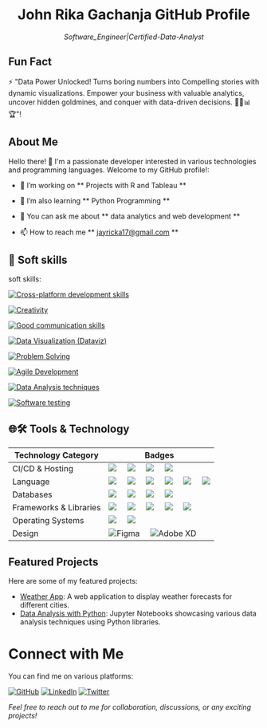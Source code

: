 
<div class="header">
  <h1 align="center">John Rika Gachanja GitHub Profile</h1>
  <p align="center"><em>Software_Engineer|Certified-Data-Analyst</em></p>
</div>

<div class="sidebar">
  <h2>Fun Fact</h2>
  ⚡ "Data Power Unlocked! Turns boring numbers into Compelling stories with dynamic visualizations. Empower your business with valuable analytics, uncover hidden goldmines, and conquer with data-driven decisions. 🚀💼📊🏆"! 
</div>

## About Me

<div class="left-align">
Hello there! 👋 I'm a passionate developer interested in various technologies and programming languages. Welcome to my GitHub profile!:

- 🔭 I’m working on ** Projects with R and Tableau **

- 🌱 I’m also learning ** Python Programming **

- 💬 You can ask me about ** data analytics and web development **

- 📫 How to reach me ** jayricka17@gmail.com **

</div>

## 👔 Soft skills

soft skills:

[![Cross-platform development skills](https://img.shields.io/badge/-%20✅%20Cross--platform%20development%20skills-brightgreen)](https://shields.io/)

[![Creativity](https://img.shields.io/badge/-%20✅%20Creativity-brightgreen)](https://shields.io/)

[![Good communication skills](https://img.shields.io/badge/-%20✅%20Good%20communication%20skills-brightgreen)](https://shields.io/)

[![Data Visualization (Dataviz)](https://img.shields.io/badge/-%20✅%20Data%20Visualization%20(Dataviz)-brightgreen)](https://shields.io/)

[![Problem Solving](https://img.shields.io/badge/-%20✅%20Problem%20Solving-brightgreen)](https://shields.io/)

[![Agile Development](https://img.shields.io/badge/-%20✅%20Agile%20Development-brightgreen)](https://shields.io/)

[![Data Analysis techniques](https://img.shields.io/badge/-%20✅%20Data%20Analysis%20techniques-brightgreen)](https://shields.io/)

[![Software testing](https://img.shields.io/badge/-%20✅%20Software%20testing-brightgreen)](https://shields.io/)


## 🌐🛠 Tools & Technology

<!-- Table alignment -->
<div class="center-align">
  
| Technology Category      | Badges                                                                                                    |
|--------------------------|-----------------------------------------------------------------------------------------------------------|
| CI/CD & Hosting          | <img src="https://img.shields.io/badge/github-%23121011.svg?style=for-the-badge&logo=github&logoColor=white"> &nbsp;&nbsp;&nbsp; <img src="https://img.shields.io/badge/AWS-%23FF9900.svg?style=for-the-badge&logo=amazon-aws&logoColor=white"> &nbsp;&nbsp;&nbsp; <img src="https://img.shields.io/badge/netlify-%23000000.svg?style=for-the-badge&logo=netlify&logoColor=#00C7B7"> &nbsp;&nbsp;&nbsp; <img src="https://img.shields.io/badge/heroku-%23430098.svg?style=for-the-badge&logo=heroku&logoColor=white"> |
| Language                 | <img src="https://img.shields.io/badge/HTML5-E34F26?style=for-the-badge&logo=html5&logoColor=white"> &nbsp;&nbsp;&nbsp; <img src="https://img.shields.io/badge/R-%23276DC3.svg?style=for-the-badge&logo=r&logoColor=white"> &nbsp;&nbsp;&nbsp; <img src="https://img.shields.io/badge/CSS3-1572B6?style=for-the-badge&logo=css3&logoColor=white"> &nbsp;&nbsp;&nbsp; <img src="https://img.shields.io/badge/c-%2300599C.svg?style=for-the-badge&logo=c&logoColor=white"> &nbsp;&nbsp;&nbsp; <img src="https://img.shields.io/badge/python-%233776AB.svg?style=for-the-badge&logo=python&logoColor=white"> &nbsp;&nbsp;&nbsp; <img src="https://img.shields.io/badge/JavaScript-323330?style=for-the-badge&logo=javascript&logoColor=F7DF1E"> |
| Databases                | <img src="https://img.shields.io/badge/mysql-%2300f.svg?style=for-the-badge&logo=mysql&logoColor=white"> &nbsp;&nbsp;&nbsp; <img src="https://img.shields.io/badge/PostgreSQL-316192?style=for-the-badge&logo=postgresql&logoColor=white"> &nbsp;&nbsp;&nbsp; <img src="https://img.shields.io/badge/MongoDB-%234ea94b.svg?style=for-the-badge&logo=mongodb&logoColor=white"> &nbsp;&nbsp;&nbsp; <img src="https://img.shields.io/badge/firebase-%23039BE5.svg?style=for-the-badge&logo=firebase"> |
| Frameworks & Libraries   | <img src="https://img.shields.io/badge/Django-%23092E20.svg?style=for-the-badge&logo=django&logoColor=white"> &nbsp;&nbsp;&nbsp; <img src="https://img.shields.io/badge/Bootstrap-563D7C?style=for-the-badge&logo=bootstrap&logoColor=white"> &nbsp;&nbsp;&nbsp; <img src="https://img.shields.io/badge/React-20232A?style=for-the-badge&logo=react&logoColor=61DAFB"> &nbsp;&nbsp;&nbsp; <img src="https://img.shields.io/badge/Express-000?style=for-the-badge&logo=express&logoColor=white"> &nbsp;&nbsp;&nbsp; <img src="https://img.shields.io/badge/node.js-6DA55F?style=for-the-badge&logo=node.js&logoColor=white"> |
| Operating Systems        | <img src="https://img.shields.io/badge/Linux-FCC624?style=for-the-badge&logo=linux&logoColor=black"> &nbsp;&nbsp;&nbsp; <img src="https://img.shields.io/badge/Windows-0078D6?style=for-the-badge&logo=windows&logoColor=white"> |
| Design                   | ![Figma](https://img.shields.io/badge/figma-%23F24E1E.svg?style=for-the-badge&logo=figma&logoColor=white) &nbsp;&nbsp;&nbsp; ![Adobe XD](https://img.shields.io/badge/Adobe%20XD-470137?style=for-the-badge&logo=Adobe%20XD&logoColor=#FF61F6) |

</div>

## Featured Projects

<div class="center-align">

Here are some of my featured projects:

- [Weather App](https://github.com/johndoe/weather-app): A web application to display weather forecasts for different cities.
- [Data Analysis with Python](https://github.com/johndoe/data-analysis): Jupyter Notebooks showcasing various data analysis techniques using Python libraries.

</div>

<div class="footer">

# Connect with Me

You can find me on various platforms:

[![GitHub](https://img.shields.io/badge/GitHub-181717?style=for-the-badge&logo=github&logoColor=white)](https://github.com/jayricka)
[![LinkedIn](https://img.shields.io/badge/LinkedIn-0077B5?style=for-the-badge&logo=linkedin&logoColor=white)](https://www.linkedin.com/in/j-rika-g/)
[![Twitter](https://img.shields.io/badge/Twitter-1DA1F2?style=for-the-badge&logo=twitter&logoColor=white)](https://twitter.com/RickaGacha)

*Feel free to reach out to me for collaboration, discussions, or any exciting projects!*

</div>

<!--
  Credits: This README template is inspired by many awesome profiles on GitHub.
  Special thanks to the GitHub community for creating such wonderful resources.
  Feel free to customize it as per your requirements.
-->


